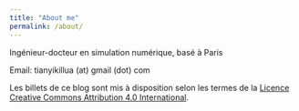 ```yaml
---
title: "About me"
permalink: /about/
---
```


Ingénieur-docteur en simulation numérique, basé à Paris

Email: tianyikillua (at) gmail (dot) com

Les billets de ce blog sont mis à disposition selon les termes de la [Licence Creative Commons Attribution 4.0 International](https://creativecommons.org/licenses/by/4.0/).
